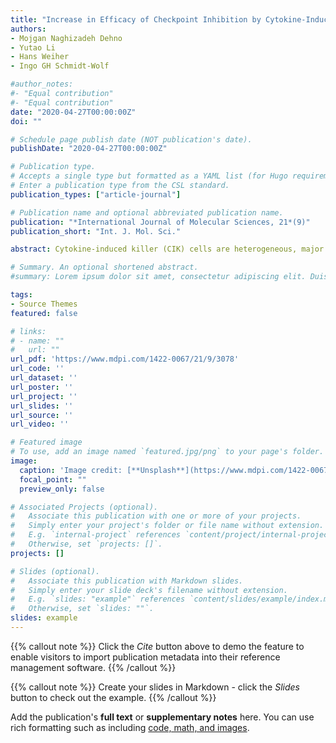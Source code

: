 ```yaml
---
title: "Increase in Efficacy of Checkpoint Inhibition by Cytokine-Induced-Killer Cells as a Combination Immunotherapy for Renal Cancer"
authors:
- Mojgan Naghizadeh Dehno
- Yutao Li
- Hans Weiher
- Ingo GH Schmidt-Wolf

#author_notes:
#- "Equal contribution"
#- "Equal contribution"
date: "2020-04-27T00:00:00Z"
doi: ""

# Schedule page publish date (NOT publication's date).
publishDate: "2020-04-27T00:00:00Z"

# Publication type.
# Accepts a single type but formatted as a YAML list (for Hugo requirements).
# Enter a publication type from the CSL standard.
publication_types: ["article-journal"]

# Publication name and optional abbreviated publication name.
publication: "*International Journal of Molecular Sciences, 21*(9)"
publication_short: "Int. J. Mol. Sci."

abstract: Cytokine-induced killer (CIK) cells are heterogeneous, major histocompatibility complex (MHC)-unrestricted T lymphocytes that have acquired the expression of several natural killer (NK) cell surface markers following the addition of interferon gamma (IFN-γ), OKT3 and interleukin-2 (IL-2). Treatment with CIK cells demonstrates a practical approach in cancer immunotherapy with limited, if any, graft versus host disease (GvHD) toxicity. CIK cells have been proposed and tested in many clinical trials in cancer patients by autologous, allogeneic or haploidentical administration. The possibility of combining them with specific monoclonal antibodies nivolumab and ipilimumab will further expand the possibility of their clinical utilization. Initially, phenotypic analysis was performed to explore CD3, CD4, CD56, PD-1 and CTLA-4 expression on CIK cells and PD-L1/PD-L2 expression on tumor cells. We further treated CIK cells with nivolumab and ipilimumab and measured the cytotoxicity of CIK cells cocultured to renal carcinoma cell lines, A-498 and Caki-2. We observed a significant decrease in viability of renal cell lines after treating with CIK cells (p < 0.0001) in comparison to untreated renal cell lines and anti-PD-1 or anti-CTLA-4 treatment had no remarkable effect on the viability of tumor cells. Using CCK-8, Precision Count Beads™ and Cell Trace™ violet proliferation assays, we proved significant increased proliferation of CIK cells in the presence of a combination of anti-PD-1 and anti-CTLA-4 antibodies compared to untreated CIK cells. The IFN-γ secretion increased significantly in the presence of A-498 and combinatorial blockade of PD-1 and CTLA-4 compared to nivolumab or ipilimumab monotreatment (p < 0.001). In conclusion, a combination of immune checkpoint inhibition with CIK cells augments cytotoxicity of CIK cells against renal cancer cells.

# Summary. An optional shortened abstract.
#summary: Lorem ipsum dolor sit amet, consectetur adipiscing elit. Duis posuere tellus ac convallis placerat. Proin tincidunt magna sed ex sollicitudin condimentum.

tags:
- Source Themes
featured: false

# links:
# - name: ""
#   url: ""
url_pdf: 'https://www.mdpi.com/1422-0067/21/9/3078'
url_code: ''
url_dataset: ''
url_poster: ''
url_project: ''
url_slides: ''
url_source: ''
url_video: ''

# Featured image
# To use, add an image named `featured.jpg/png` to your page's folder. 
image:
  caption: 'Image credit: [**Unsplash**](https://www.mdpi.com/1422-0067/21/9)'
  focal_point: ""
  preview_only: false

# Associated Projects (optional).
#   Associate this publication with one or more of your projects.
#   Simply enter your project's folder or file name without extension.
#   E.g. `internal-project` references `content/project/internal-project/index.md`.
#   Otherwise, set `projects: []`.
projects: []

# Slides (optional).
#   Associate this publication with Markdown slides.
#   Simply enter your slide deck's filename without extension.
#   E.g. `slides: "example"` references `content/slides/example/index.md`.
#   Otherwise, set `slides: ""`.
slides: example
---
```


{{% callout note %}}
Click the *Cite* button above to demo the feature to enable visitors to import publication metadata into their reference management software.
{{% /callout %}}

{{% callout note %}}
Create your slides in Markdown - click the *Slides* button to check out the example.
{{% /callout %}}

Add the publication's **full text** or **supplementary notes** here. You can use rich formatting such as including [code, math, and images](https://docs.hugoblox.com/content/writing-markdown-latex/).
